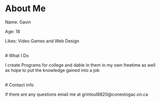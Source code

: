 # About Me
<p>Name: Gavin</p>
<p>Age: 18</p>
<p>Likes: Video Games and Web Design</p>
<br>
# What I Do
<p> I create Programs for college and dable in them in my own freetime as well as hope to put the knowledge gained into a job</p>
<br>
# Contact info
<p>If there are any questions email me at grintoul8820@conestogac.on.ca
